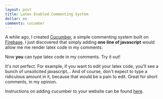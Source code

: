```yaml
---
layout: post
title: Latex Enabled Commenting System
dollar: on
comments: cucumber
---
```


A while ago, I created [Cucumber][ref4], a simple commenting system built on
[Firebase][ref3]. I just discovered that simply adding **one line of javascript** 
would allow me me render latex code in my comments. 

Now **you** can type latex code in my comments. Try it out!

It's not perfect. For example, if you want to edit your latex code, you'll see
a bunch of unsolicited javascript... And of course, don't expect to type a
ridiculous amount in it, because that would be a pain to edit. Great for short
comments, in my opinion.

Instructions on adding cucumber to your website can be found [here][ref4].

[ref1]: http://stackoverflow.com/questions/5200545/how-to-recall-or-restart-mathjax
[ref2]: http://cdn.mathjax.org/mathjax/latest/test/sample-dynamic.html
[ref3]: https://www.firebase.com/
[ref4]: /cucumber
